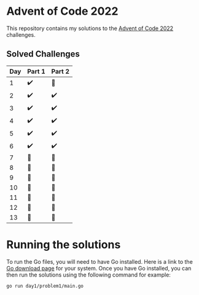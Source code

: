 # Advent of Code 2022

This repository contains my solutions to the [Advent of Code 2022](https://adventofcode.com/2022) challenges.

## Solved Challenges

| Day | Part 1 | Part 2 |
| --- | --- | --- |
| 1 | :heavy_check_mark: | :construction: |
| 2 | :heavy_check_mark: | :heavy_check_mark: |
| 3 | :heavy_check_mark: | :heavy_check_mark: |
| 4 | :heavy_check_mark: | :heavy_check_mark: |
| 5 | :heavy_check_mark: | :heavy_check_mark: |
| 6 | :heavy_check_mark: | :heavy_check_mark: |
| 7 | :construction: | :construction: |
| 8 | :construction: | :construction: |
| 9 | :construction: | :construction: |
| 10 | :construction: | :construction: | 
| 11 | :construction: | :construction: |
| 12 | :construction: | :construction: |
| 13 | :construction: | :construction: |

# Running the solutions

To run the Go files, you will need to have Go installed. Here is a link to the [Go download page](https://golang.org/dl/) for your system. Once you have Go installed, you can then run the solutions using the following command for example:

```bash
go run day1/problem1/main.go
```

